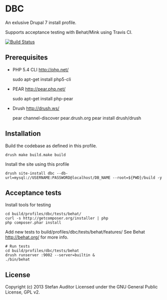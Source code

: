 DBC
===

An exlusive Drupal 7 install profile.

Supports acceptance testing with Behat/Mink using Travis CI.

[![Build Status](https://travis-ci.org/sanduhrs/dbc.png?branch=master)](https://travis-ci.org/sanduhrs/dbc)

## Prerequisites

* PHP 5.4 CLI http://php.net/

    sudo apt-get install php5-cli

* PEAR http://pear.php.net/

    sudo apt-get install php-pear

* Drush http://drush.ws/

    pear channel-discover pear.drush.org
    pear install drush/drush

## Installation

Build the codebase as defined in this profile.

    drush make build.make build

Install the site using this profile

    drush site-install dbc --db-url=mysql://USERNAME:PASSWORD@localhost/DB_NAME --root=${PWD}/build -y

## Acceptance tests

Install tools for testing

    cd build/profiles/dbc/tests/behat/
    curl -s http://getcomposer.org/installer | php
    php composer.phar install

Add new tests to build/profiles/dbc/tests/behat/features/
See Behat http://behat.org/ for more info.

    # Run tests
    cd build/profiles/dbc/tests/behat
    drush runserver :9002 --server=builtin &
    ./bin/behat

## License
Copyright (c) 2013 Stefan Auditor
Licensed under the GNU General Public License, GPL v2.
